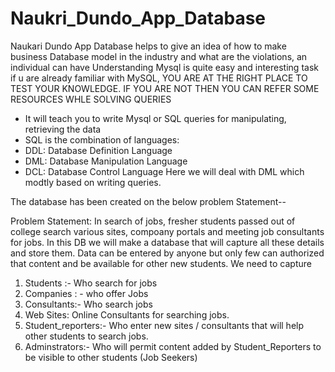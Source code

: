 # Naukri_Dundo_App_Database
Naukari Dundo App Database helps to give an idea of how to make business Database model in the industry and what are the violations, an individual can have
Understanding Mysql is quite easy and interesting task if u are already familiar with MySQL, YOU ARE AT THE RIGHT PLACE TO TEST YOUR KNOWLEDGE.
IF YOU ARE NOT THEN YOU CAN REFER SOME RESOURCES WHLE SOLVING QUERIES

- It will teach you to write Mysql or SQL queries for manipulating, retrieving the data
- SQL is the combination of languages:
- DDL: Database Definition Language
- DML: Database Manipulation Language
- DCL: Database Control Language
Here we will deal with DML which modtly based on writing queries.

The database has been created on the below problem Statement--

Problem Statement: 
In search of jobs, fresher students passed out of college search various sites, compoany portals and meeting job consultants for jobs. In this DB we will make a database that will capture all these details and store them. Data can be entered by anyone but only few can authorized that content and be available for other new students. We need to capture
1. Students :- Who search for jobs
2. Companies : - who offer Jobs
3. Consultants:- Who search jobs
4. Web Sites: Online Consultants for searching jobs.
5. Student_reporters:- Who enter new sites / consultants that will help other students to search jobs.
6. Adminstrators:- Who will permit content added by Student_Reporters to be visible to other students (Job Seekers)
